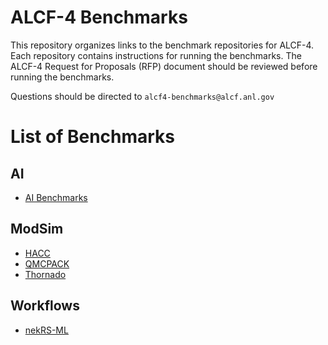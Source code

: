 # ALCF-4 Benchmarks
This repository organizes links to the benchmark repositories for ALCF-4. Each repository contains instructions for running the benchmarks. The ALCF-4 Request for Proposals (RFP) document should be reviewed before running the benchmarks.

Questions should be directed to `alcf4-benchmarks@alcf.anl.gov`


# List of Benchmarks

## AI
- [AI Benchmarks](https://github.com/argonne-lcf/alcf4_aibenchmarks)


## ModSim

- [HACC](HACC)
- [QMCPACK](QMCPACK)
- [Thornado](thornado)

## Workflows

- [nekRS-ML](nekRS-ML)



